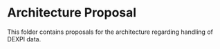 # Architecture Proposal
This folder contains proposals for the architecture regarding handling of DEXPI data.